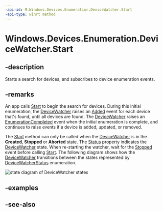 ```yaml
---
-api-id: M:Windows.Devices.Enumeration.DeviceWatcher.Start
-api-type: winrt method
---
```


<!-- Method syntax
public void Start()
-->

# Windows.Devices.Enumeration.DeviceWatcher.Start

## -description
Starts a search for devices, and subscribes to device enumeration events.

## -remarks
An app calls [Start](devicewatcher_start_1587696324.md) to begin the search for devices. During this initial enumeration, the [DeviceWatcher](devicewatcher.md) raises an [Added](devicewatcher_added.md) event for each device that's found, until all devices are found. The [DeviceWatcher](devicewatcher.md) raises an [EnumerationCompleted](devicewatcher_enumerationcompleted.md) event when the initial enumeration is complete, and continues to raise events if a device is added, updated, or removed.

The [Start](devicewatcher_start_1587696324.md) method can only be called when the [DeviceWatcher](devicewatcher.md) is in the **Created**, **Stopped** or **Aborted** state. The [Status](devicewatcher_status.md) property indicates the [DeviceWatcher](devicewatcher.md) state. When re-starting the watcher, wait for the [Stopped](devicewatcher_stopped.md) event before calling [Start](devicewatcher_start_1587696324.md). The following diagram shows how the [DeviceWatcher](devicewatcher.md) transitions between the states represented by [DeviceWatcherStatus](devicewatcherstatus.md) enumeration.

<img src="images/statediagram.png" alt="state diagram of DeviceWatcher states"/>

## -examples

## -see-also
